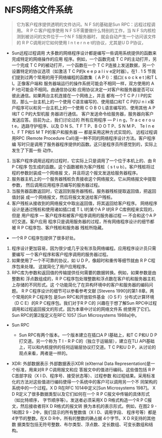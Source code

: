 # NFS网络文件系统
> 它为客户程序提供透明的文件访问。N F S的基础是Sun RPC：远程过程调用。
 R P C:客户程序使用 N F S不需要做什么特别的工作，当 N F S内核检测到被访问的文件位于一个N F S服务器时，
 就会自动产生一个访问该文件的 R P C调用对它如何使用 I n t e r n e t的协议，尤其是U D P协议，

* Sun远程过程调用
大多数的网络程序设计都是编写一些调用系统提供的函数来完成特定的网络操作的应用
程序。例如，一个函数完成 T C P的主动打开，另一个完成 T C P的被动打开，一个函数在一个
T C P连接上发送数据，另一个设置特定的协议选项（如激活 T C P的k e e p a l i v e定时器）。在1 . 1 5
节我们提到过两个常用的用于网络编程的函数集（ A P I）：插口( s o c k e t )和T L I。正像客户端和
服务器端运行的操作系统可能会不相同一样，双方使用的 A P I也可能会不相同。由通信协议和
应用协议决定一对客户和服务器是否可以彼此通信。如果两台主机连接在一个网络上，并且
都有一个T C P / I P的实现，那么一台主机上的一个使用 C语言编写的、使用插口和T C P的U n i x客
户程序可以和另一台主机上的一个使用 C O B O L语言编写的、使用其他 A P I和T C P的大型机服
务器进行通信。
客户发送命令给服务器，服务器向客户发送应答。目前为止，我们讨论过的
所有应用程序 — P i n g，Tr a c e r o u t e，选路守护程序、以及 D N S、T F T P、B O O T P、S N M P、
Te l n e t、F T P和S M T P的客户和服务器 — 都是采用这种方式实现的。
远程过程调用RPC (Remote Procedure Call)是一种不同的网络程序设计方法。客户程序编
写时只是调用了服务器程序提供的函数。这只是程序员所感觉到的，实际上发生了下面一些
动作。
1) 当客户程序调用远程的过程时，它实际上只是调用了一个位于本机上的、由 R P C程序
包生成的函数。这个函数被称为客户残桩（ s t u b）。客户残桩将过程的参数封装成一个网络报
文，并且将这个报文发送给服务器程序。
2) 服务器主机上的一个服务器残桩负责接收这个网络报文。它从网络报文中提取参数，
然后调用应用程序员编写的服务器过程。
3) 当服务器函数返回时，它返回到服务器残桩。服务器残桩提取返回值，把返回值封装
成一个网络报文，然后将报文发送给客户残桩。
4) 客户残桩从接收到的网络报文中取出返回值，将其返回给客户程序。
网络程序设计是通过残桩和使用诸如插口或 T L I的某个A P I的R P C库例程来实现的，但是
用户程序 — 客户程序和被客户程序调用的服务器过程 — 不会和这个A P I打交道。客户应用
程序只是调用服务器的过程，所有网络程序设计的细节都被 R P C程序包、客户残桩和服务器
残桩所隐藏。

* 一个R P C程序包提供了很多好处。
1) 程序设计更加容易，因为很少或几乎没有涉及网络编程。应用程序设计员只需要编写
一个客户程序和客户程序调用的服务器过程。
2) 如果使用了一个不可靠的协议，如 U D P，像超时和重传等细节就由 R P C程序包来处理。
这就简化了用户应用程序。
3) RPC库为参数和返回值的传输提供任何需要的数据转换。例如，如果参数是由整数和
浮点数组成的，R P C程序包处理整数和浮点数在客户机和服务器主机上存储的不同形式。这
个功能简化了在异构环境中的客户和服务器的编码问题。
R P C程序设计的细节可以参看参考文献 [Stevens 1990]的第1 8章。两个常用的R P C程序包
是Sun RPC和开放软件基金（O S F）分布式计算环境（D C E）的R P C程序包。我们对于R P C的
兴趣在于想了解Sun RPC中过程调用和过程返回报文的形式，因为本章中讨论的网络文件系
统使用了它们。Sun RPC的第2版定义在RFC 1057 [Sun Microsystems 1988a]中。

* Sun RPC
  * Sun RPC有两个版本。一个版本建立在插口A P I基础上，和T C P和U D P打交道。另一个称为 T I - R P C的（独立于运输层），建立在TLI API基础上，可以和内核提供的任何运输层协议打交道。T C P和U D P，从讨论的观点来看，两者是一样的。

* XDR: 外部数据表示
外部数据表示XDR (eXternal Data Representation)是一个标准，用来对R P C调用报文和应
答报文中的值进行编码。这些值包括 R P C首部字段（X I D、程序号、接受状态等）、过程参数
和过程结果。采用标准化的方法对这些值进行编码使得一个系统中的客户可以调用另一个不
同架构的系统中的一个过程。X D R在RFC 1014中定义[Sun Microsystems 1987]。
X D R定义了很多数据类型以及它们如何在一个 R P C报文中传输的具体形式（如比特顺序，
字节顺序等）。发送者必须采用X D R格式构造一个R P C报文，然后接收者将X D R格式的报文转
换为本机的表示形式。例如，在图2 9 - 1和图2 9 - 2中，我们显示的所有整数值（X I D、调用字段、
程序号等）都是4字节的整数。在X D R中，所有的整数的确占据 4个字节。X D R支持的其他数
据类型包括无符号整数、布尔类型、浮点数、定长数组、可变长数组和结构。



